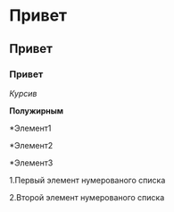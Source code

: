 # Привет
## Привет
### Привет

*Курсив*

**Полужирным**

*Элемент1

*Элемент2

*Элемент3

1.Первый элемент нумерованого списка

2.Второй элемент нумерованого списка

